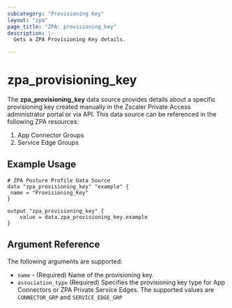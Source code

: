 ```yaml
---
subcategory: "Provisioning Key"
layout: "zpa"
page_title: "ZPA: provisioning_key"
description: |-
  Gets a ZPA Provisioning Key details.

---
```


# zpa_provisioning_key

The **zpa_provisioning_key** data source provides details about a specific provisioning key created manually in the Zscaler Private Access administrator portal or via API.
This data source can be referenced in the following ZPA resources:

1. App Connector Groups
2. Service Edge Groups

## Example Usage

```hcl
# ZPA Posture Profile Data Source
data "zpa_provisioning_key" "example" {
 name = "Provisioning_Key"
}

output "zpa_provisioning_key" {
    value = data.zpa_provisioning_key.example
}
```

## Argument Reference

The following arguments are supported:

* `name` - (Required) Name of the provisioning key.
* `association_type` (Required) Specifies the provisioning key type for App Connectors or ZPA Private Service Edges. The supported values are `CONNECTOR_GRP` and `SERVICE_EDGE_GRP`
